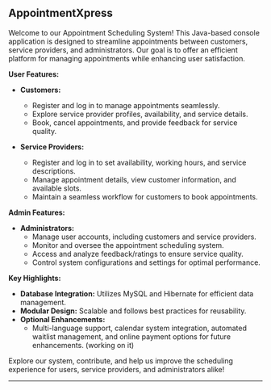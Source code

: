 ## **AppointmentXpress**

Welcome to our Appointment Scheduling System! This Java-based console application is designed to streamline appointments between customers, service providers, and administrators. Our goal is to offer an efficient platform for managing appointments while enhancing user satisfaction.

**User Features:**

- **Customers:**
  - Register and log in to manage appointments seamlessly.
  - Explore service provider profiles, availability, and service details.
  - Book, cancel appointments, and provide feedback for service quality.

- **Service Providers:**
  - Register and log in to set availability, working hours, and service descriptions.
  - Manage appointment details, view customer information, and available slots.
  - Maintain a seamless workflow for customers to book appointments.

**Admin Features:**

- **Administrators:**
  - Manage user accounts, including customers and service providers.
  - Monitor and oversee the appointment scheduling system.
  - Access and analyze feedback/ratings to ensure service quality.
  - Control system configurations and settings for optimal performance.

**Key Highlights:**

- **Database Integration:** Utilizes MySQL and Hibernate for efficient data management.
- **Modular Design:** Scalable and follows best practices for reusability.
- **Optional Enhancements:**
  - Multi-language support, calendar system integration, automated waitlist management, and online payment options for future enhancements. (working on it)

Explore our system, contribute, and help us improve the scheduling experience for users, service providers, and administrators alike!

---
